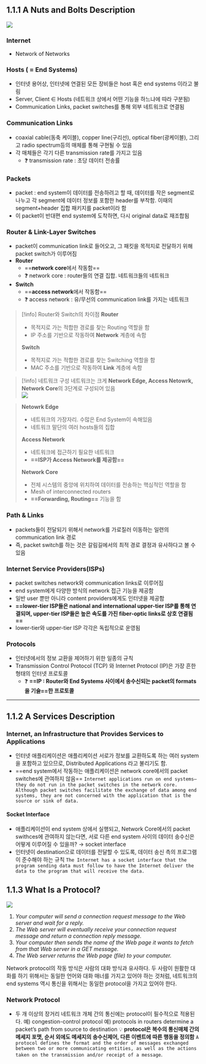 
## 1.1.1 A Nuts and Bolts Description
![](https://i.imgur.com/BAqP33m.png)


### Internet
- Network of Networks

### Hosts ( = End Systems)
- 인터넷 용어상, 인터넷에 연결된 모든 장비들은 host 혹은 end systems 이라고 불림
- Server, Client ∈ Hosts (네트워크 상에서 어떤 기능을 하느냐에 따라 구분됨)
- Communication Links, packet switches를 통해 외부 네트워크로 연결됨

### Communication Links
- coaxial cable(동축 케이블), copper line(구리선), optical fiber(광케이블), 그리고 radio spectrum등의 매체를 통해 구현될 수 있음
- 각 매체들은 각기 다른 transmission rate를 가지고 있음
	- ❓ transmission rate : 초당 데이터 전송률

### Packets
- packet : end system이 데이터를 전송하려고 할 때, 데이터를 작은 segment로 나누고 각 segment에 데이터 정보를 포함한 header를 부착함. 이때의 segment+header 집합 패키지를 packet이라 함
- 이 packet이 반대편 end system에 도착하면, 다시 original data로 재조합됨

### Router & Link-Layer Switches
- packet이 communication link로 들어오고, 그 패킷을 목적지로 전달하기 위해 packet switch가 이루어짐
- **Router**
	- ==**network core**에서 작동함==
	- ❓ network core : router들의 연결 집합. 네트워크들의 네트워크
- **Switch**
	- ==**access network**에서 작동함==
	- ❓ access network : 유/무선의 communication link를 가지는 네트워크

> [!info] Router와 Switch의 차이점
> **Router**
> - 목적지로 가는 적합한 경로를 찾는 Routing 역할을 함
> - IP 주소를 기반으로 작동하여 **Network** 계층에 속함
> 
> **Switch**
> - 목적지로 가는 적합한 경로를 찾는 Switching 역할을 함
> - MAC 주소를 기반으로 작동하여 **Link** 계층에 속함
> 

>[!info] 네트워크 구성
>네트워크는 크게 **Network Edge, Access Netowrk, Network Core**의 3단계로 구성되어 있음<br>
>![](https://i.imgur.com/sDdTCkF.png)

>**Netowrk Edge**
>- 네트워크의 가장자리. 수많은 End System이 속해있음
>- 네트워크 말단의 여러 hosts들의 집합
>
>**Access Network**
>- 네트워크에 접근하기 필요한 네트워크
>- **==ISP가 Access Network를 제공함==**
>
>**Network Core**
>- 전체 시스템의 중앙에 위치하여 데이터를 전송하는 핵심적인 역할을 함
>- Mesh of interconnected routers
>- **==Forwarding, Routing==** 기능을 함

### Path & Links
- packets들이 전달되기 위해서 network를 가로질러 이동하는 일련의 communication link 경로
- 즉, packet switch를 하는 것은 갈림길에서의 최적 경로 결정과 유사하다고 볼 수 있음

### Internet Service Providers(ISPs)
- packet switches network와 communication links로 이루어짐
- end system에게 다양한 방식의 network 접근 기능을 제공함
- 일반 user 뿐만 아니라 content providers에게도 인터넷을 제공함
- **==lower-tier ISP들은 national and international upper-tier ISP를 통해 연결되며, upper-tier ISP들은 높은 속도를 가진 fiber-optic links로 상호 연결됨==**
- lower-tier와 upper-tier ISP 각각은 독립적으로 운영됨

### Protocols
- 인터넷에서의 정보 교환을 제어하기 위한 일종의 규칙
- Transmission Control Protocol (TCP) 와 Internet Protocol (IP)은 가장 흔한 형태의 인터넷 프로토콜
	- ❓ **==IP : Router와 End Systems 사이에서 송수신되는 packet의 formats을 기술==한 프로토콜**


<hr>


## 1.1.2 A Services Description
### Internet, an Infrastructure that Provides Services to Applications
- 인터넷 애플리케이션은 애플리케이션 서로가 정보를 교환하도록 하는 여러 system을 포함하고 있으므로, Distributed Applications 라고 불리기도 함. 
- ==end system에서 작동하는 애플리케이션은 network core에서의 packet switches에 관여하지 않음==
	`Internet applications run on end systems— they do not run in the packet switches in the network core. Although packet switches facilitate the exchange of data among end systems, they are not concerned with the application that is the source or sink of data.`


#### Socket Interface
- 애플리케이션이 end system 상에서 실행되고, Network Core에서의 packet swithces에 관여하지 않는다면, 서로 다른 end system 사이의 데이터 송수신은 어떻게 이루어질 수 있을까? → socket interface
- 인터넷이 destination으로 데이터를 전달할 수 있도록, 데이터 송신 측의 프로그램이 준수해야 하는 규칙
	`The Internet has a socket interface that the program sending data must follow to have the Internet deliver the data to the program that will receive the data.`


## 1.1.3 What Is a Protocol?
![](https://i.imgur.com/ZxFb5rn.png)

1. *Your computer will send a connection request message to the Web server and wait for a reply.*
2. *The Web server will eventually receive your connection request message and return a connection reply message.*
3. *Your computer then sends the name of the Web page it wants to fetch from that Web server in a GET message.*
4. *The Web server returns the Web page (file) to your computer.*

Network protocol의 작동 방식은 사람의 대화 방식과 유사하다. 두 사람이 원활한 대화를 하기 위해서는 동일한 언어와 대화 매너를 가지고 있어야 하는 것처럼, 네트워크의 end systems 역시 통신을 위해서는 동일한 protocol을 가지고 있어야 한다.

### Network Protocol
- 두 개 이상의 장거리 네트워크 개체 간의 통신에는 protocol이 필수적으로 적용된다. 
	예) congestion-control protocol
	예) protocols in routers determine a packet’s path from source to destination
	💡 **protocol은 복수의 통신매체 간의 메세지 포맷, 순서 외에도 메세지의 송수신제어, 다른 이벤트에 따른 행동을 정의함**
		`A protocol defines the format and the order of messages exchanged between two or more communicating entities, as well as the actions taken on the transmission and/or receipt of a message`.
